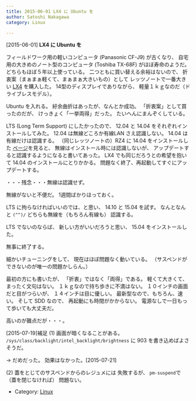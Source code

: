 ```yaml
---
title: 2015-06-01 LX4 に Ubuntu を
author: Satoshi Nakagawa
category: Linux

---
```


[2015-06-01] **LX4 に Ubuntu を** 

 フィールドワーク用の軽いコンピュータ
(Panasonic CF-J9) が古くなり、
自宅用の大きめのノート型のコンピュータ
(Toshiba TX-68F) がほぼ寿命のようだ。
どちらもほぼ５年以上使っている。
二つともに買い替える余裕はないので、
折衷案（まぁまぁ軽くて、まぁまぁ大きいもの）として
レッツノートで一番大きい
[LX4](http://panasonic.jp/pc/products/lx4d/)
を購入した。
14型のディスプレイでありながら、
軽量１ｋｇなのだ（ドライブレスモデル）。

 Ubuntu を入れる。
紆余曲折はあったが、なんとか成功。
「折衷案」として買ったのだが、
けっきょく「一挙両得」だった。
たいへんにまんぞくしている。

<!--more-->

 LTS (Long Term Support) にしたかったので、
12.04 と 14.04 をそれぞれインストールしてみた。
12.04 は無線どころか有線LAN さえ認識しない。
14.04 は有線だけは認識する。
（同じレッツノートの）RZ4 に 14.04 をインストールした
[ページ](http://mjrec.at.webry.info/201411/article_1.html)を見ると、
無線はインストール時には認識しないが、
アップデートすると認識するようになると書いてあった。
LX4 でも同じだろうとの希望を抱いて
14.04 のインストールにとりかかる。
問題なく終了、再起動してすぐにアップデートする。

 ・・・残念・・・無線は認識せず。

 無線がないと不便だ。
1週間ばかりほっておく。

 LTS に拘らなければいいのでは、と思い、
14.10 と 15.04 を試す。
なんとなんと `(^^)/`
どちらも無線を（もちろん有線も）
認識する。

 LTS でないのならば、
新しい方がいいだろうと思い、
15.04 をインストールした。

 無事に終了する。

 細かいチューニングをして、
現在はほぼ問題なく動いている。
（サスペンドができないのが唯一の問題かしらん。）

 最初の方にも書いたが、
「折衷」ではなく「両得」である。
軽くて大きくて、
まったく文句はない。
１ｋｇなので持ち歩きに不満はない。
１０インチの画面だと目がつらいが、
１４インチは目に優しい。
最新型なので、もちろん、速い。
そして SDD なので、
再起動にも時間がかからない。
電源なしで一日もって歩いても大丈夫だ。

 高いのが難点だが・・・。

 [2015-07-19]補足
(1) 画面が暗くなることがある。
`/sys/class/backlight/intel_backlight/brightness`
に 903 を書き込めばよさそうだ。

→ だめだった。
効果はなかった。[2015-07-21]

(2) 蓋をとじてのサスペンドからのレジュメには
失敗するが、
`pm-suspend`で（蓋を閉じなければ）
問題ない。

- Category: [Linux](https://merapano.github.io/categories.html#Linux)

